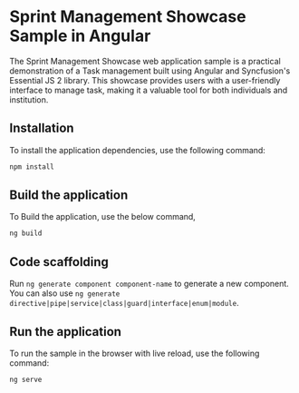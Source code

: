 # Sprint Management Showcase Sample in Angular
The Sprint Management Showcase web application sample is a practical demonstration of a Task management built using Angular and Syncfusion's Essential JS 2 library. This showcase provides users with a user-friendly interface to manage task, making it a valuable tool for both individuals and institution.

## Installation

To install the application dependencies, use the following command:

```sh
npm install
```

## Build the application

To Build the application, use the below command,

```sh
ng build
```

## Code scaffolding

Run `ng generate component component-name` to generate a new component. You can also use `ng generate directive|pipe|service|class|guard|interface|enum|module`.


## Run the application

To run the sample in the browser with live reload, use the following command:

```sh
ng serve
```
